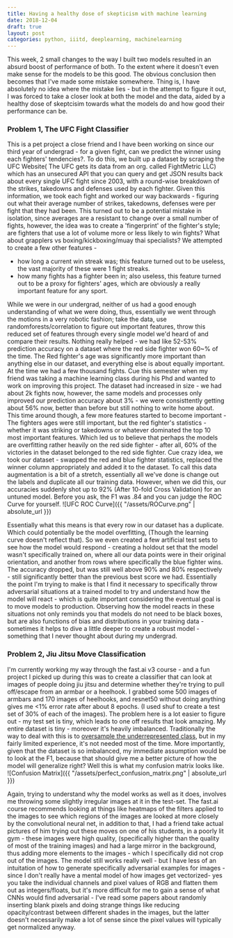 ```yaml
---
title: Having a healthy dose of skepticism with machine learning
date: 2018-12-04
draft: true
layout: post
categories: python, iiitd, deeplearning, machinelearning
---
```

This week, 2 small changes to the way I built two models resulted in an absurd boost of performance of both. To the extent where it doesn't even make sense for the models to be this good. The obvious conclusion then becomes that I've made some mistake somewhere. Thing is, I have absolutely no idea where the mistake lies - but in the attempt to figure it out, I was forced to take a closer look at both the model and the data, aided by a healthy dose of skeptcisim towards what the models do and how good their performance can be. 

### Problem 1, The UFC Fight Classifier
This is a pet project a close friend and I have been working on since our third year of undergrad - for a given fight, can we predict the winner using each fighters' tendencies?. To do this, we built up a dataset by scraping the UFC Website( The UFC gets its data from an org. called FightMetric LLC) which has an unsecured API that you can query and get JSON results back about every single UFC fight since 2003, with a round-wise breakdown of the strikes, takedowns and defenses used by each fighter.
Given this information, we took each fight and worked our way backwards - figuring out what their average number of strikes, takedowns, defenses were per fight that they had been. This turned out to be a potential mistake in isolation, since averages are a resistant to change over a small number of fights, however, the idea was to create a 'fingerprint' of the fighter's style; are fighters that use a lot of volume more or less likely to win fights?
What about grapplers vs boxing/kickboxing/muay thai specialists?
We attempted to create a few other features -
- how long a current win streak was; this feature turned out to be useless, the vast majority of these were 1 fight streaks.
- how many fights has a fighter been in; also useless, this feature turned out to be a proxy for fighters' ages, which are obviously a really important feature for any sport.

While we were in our undergrad, neither of us had a good enough understanding of what we were doing, thus, essentially we went through the motions in a very robotic fashion; take the data, use randomforests/correlation to figure out important features, throw this reduced set of features through every single model we'd heard of and compare their results. Nothing really helped - we had like 52-53% prediction accuracy on a dataset where the red side fighter won 60~% of the time. The Red fighter's age was significantly more important than anything else in our dataset, and everything else is about equally important. At the time we had a few thousand fights. Cue this semester when my friend was taking a machine learning class during his Phd and wanted to work on improving this project. The dataset had increased in size - we had about 2k fights now, however, the same models and processes only improved our prediction accuracy about 3% - we were consisttently getting about 56% now, better than before but still nothing to write home about. This time around though, a few more features started to become important - The fighters ages were still important, but the red fighter's statistics - whether it was striking or takedowns or whatever dominated the top 10 most important features. Which led us to believe that perhaps the models are overfitting rather heavily on the red side fighter - after all, 60% of the victories in the dataset belonged to the red side fighter. Cue crazy idea, we took our dataset - swapped the red and blue fighter statistics, replaced the winner column appropriately and added it to the dataset. To call this data augmentation is a bit of a stretch, essentially all we've done is change out the labels and duplicate all our training data. However, when we did this, our accuracies suddenly shot up to 92% (After 10-fold Cross Validation) for an untuned model. Before you ask, the F1 was .84 and you can judge the ROC Curve for yourself. 
![UFC ROC Curve]({{ "/assets/ROCurve.png" | absolute_url }})

Essentially what this means is that every row in our dataset has a duplicate. Which could potentially be the model overfitting, (Though the learning curve doesn't reflect that). So we even created a few artificial test sets to see how the model would respond - creating a holdout set that the model wasn't specifically trained on, where all our data points were in their original orientation, and another from rows where specifically the blue fighter wins. The accuracy dropped, but was still well above 90% and 80% respectively - still significantly better than the previous best score we had. 
Essentially the point I'm trying to make is that I find it necessary to specifically throw adversarial situations at a trained model to try and understand how the model will react - which is quite important considering the eventual goal is to move models to production. Observing how the model reacts in these situations not only reminds you that models do not need to be black boxes, but are also functions of bias and distributions in your training data - sometimes it helps to dive a little deeper to create a robust model - something that I never thought about during my undergrad. 


### Problem 2, Jiu Jitsu Move Classification
I'm currently working my way through the fast.ai v3 course - and a fun project I picked up during this was to create a classifier that can look at images of people doing jiu jitsu and determine whether they're trying to pull off/escape from an armbar or a heelhook. I grabbed some 500 images of armbars and 170 images of heelhooks, and resnet50 without doing anything gives me <1% error rate after about 8 epochs. (I used shuf to create a test set of 30% of each of the images). The problem here is a lot easier to figure out - my test set is tiny, which leads to one off results that look amazing. My entire dataset is tiny - moreover it's heavily imbalanced. Traditionally the way to deal with this is to [oversample the underrepresented class](https://arxiv.org/abs/1710.05381), but in my fairly limited experience, it's not needed most of the time. More importantly, given that the dataset is so imbalanced, my immediate assumption would be to look at the F1, because that should give me a better picture of how the model will generalize right? Well this is what my confusion matrix looks like. 
![Confusion Matrix]({{ "/assets/perfect_confusion_matrix.png" | absolute_url }})

Again, trying to understand why the model works as well as it does, involves me throwing some slightly irregular images at it in the test-set. The fast.ai course recommends looking at things like heatmaps of the filters applied to the images to see which regions of the images are looked at more closely by the convolutional neural net, in addition to that, I had a friend take actual pictures of him trying out these moves on one of his students, in a poorly lit gym - these images were high quality, (specifically higher than the quality of most of the training images) and had a large mirror in the background, thus adding more elements to the images - which I specifically did not crop out of the images. The model still works really well - but I have less of an intuitation of how to generate specifically adversarial examples for images - since I don't really have a mental model of how images get vectorized- yes you take the individual channels and pixel values of RGB and flatten them out as integers/floats, but it's more difficult for me to gain a sense of what CNNs would find adversarial - I've read some papers about randomly inserting blank pixels and doing strange things like reducing opacity/contrast between different shades in the images, but the latter doesn't necessarily make a lot of sense since the pixel values will typically get normalized anyway. 